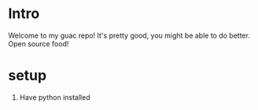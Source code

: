 # Intro

Welcome to my guac repo! It's pretty good, you might be able to do better. Open source food!

# setup

1. Have python installed

